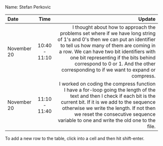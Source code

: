 Name: Stefan Perkovic

| Date        |     Time      |                                                                                                                                                                                                                                                                                                                                          Update |
|:------------|:-------------:|------------------------------------------------------------------------------------------------------------------------------------------------------------------------------------------------------------------------------------------------------------------------------------------------------------------------------------------------:|
| November 20 | 10:40 - 11:10 | I thought about how to approach the problems set where if we have long string of 1's and 0's then we can put an identifier to tell us how many of them are coming in a row. We can have two bit identifiers with one bit representing if the bits behind correspond to 0 or 1. And the other corresponding to if we want to expand or compress. |
| November 20 | 11:10 - 11:40 |                                        I worked on coding the compress function I have a for-loop going the length of the text and then I check if each bit is the current bit. If it is we add to the sequence otherwise we write the length. If not then we reset the consecutive sequence variable to one and write the old one to the file. |


To add a new row to the table, click into a cell and then hit shift-enter.